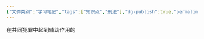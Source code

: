 ```yaml
---
{"文件类别":"学习笔记","tags":["知识点","刑法"],"dg-publish":true,"permalink":"/学习笔记studyup/刑总/帮助犯/","dgPassFrontmatter":true,"created":"2024-11-03T15:25:25.087+08:00","updated":"2024-11-03T15:25:33.208+08:00"}
---
```


在共同犯罪中起到辅助作用的